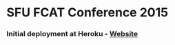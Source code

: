 # SFU FCAT Conference 2015

### Initial deployment at Heroku - [Website](fcat-conference.herokuapp.com)
